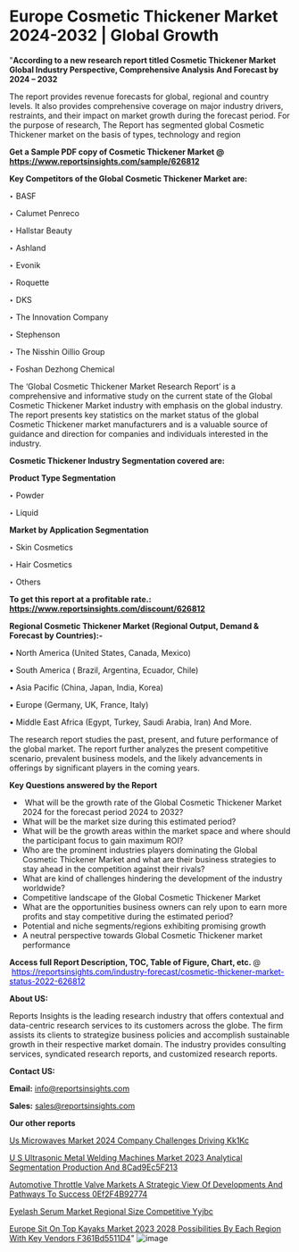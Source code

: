 # Europe Cosmetic Thickener Market 2024-2032 | Global Growth

"<strong>According to a new research report titled Cosmetic Thickener Market Global Industry Perspective, Comprehensive Analysis And Forecast by 2024 – 2032</strong>

The report provides revenue forecasts for global, regional and country levels. It also provides comprehensive coverage on major industry drivers, restraints, and their impact on market growth during the forecast period. For the purpose of research, The Report has segmented global Cosmetic Thickener market on the basis of types, technology and region

<strong>Get a Sample PDF copy of Cosmetic Thickener Market </strong><strong>@<a href=https://www.reportsinsights.com/sample/626812 style=color:#0000ff;> https://www.reportsinsights.com/sample/626812</a></strong></font>

<strong>Key Competitors of the Global Cosmetic Thickener Market are:</strong>

‣ BASF

‣ Calumet Penreco

‣ Hallstar Beauty

‣ Ashland

‣ Evonik

‣ Roquette

‣ DKS

‣ The Innovation Company

‣ Stephenson

‣ The Nisshin Oillio Group

‣ Foshan Dezhong Chemical

The ‘Global Cosmetic Thickener Market Research Report’ is a comprehensive and informative study on the current state of the Global Cosmetic Thickener Market industry with emphasis on the global industry. The report presents key statistics on the market status of the global Cosmetic Thickener market manufacturers and is a valuable source of guidance and direction for companies and individuals interested in the industry.

<strong>Cosmetic Thickener Industry Segmentation covered are:</strong>

<strong>Product Type Segmentation</strong>

‣    Powder

‣ Liquid

<strong>Market by Application Segmentation</strong>

‣   Skin Cosmetics

‣ Hair Cosmetics

‣ Others

<strong>To get this report at a profitable rate.: <a href=https://www.reportsinsights.com/discount/626812 style=color:#0000ff;>https://www.reportsinsights.com/discount/626812</a></strong></font>

<strong>Regional Cosmetic Thickener Market (Regional Output, Demand &amp; Forecast by Countries):-</strong>

• North America (United States, Canada, Mexico)

• South America ( Brazil, Argentina, Ecuador, Chile)

• Asia Pacific (China, Japan, India, Korea)

• Europe (Germany, UK, France, Italy)

• Middle East Africa (Egypt, Turkey, Saudi Arabia, Iran) And More.

The research report studies the past, present, and future performance of the global market. The report further analyzes the present competitive scenario, prevalent business models, and the likely advancements in offerings by significant players in the coming years.

<strong>Key Questions answered by the Report</strong>
<ul>
  <li> What will be the growth rate of the Global Cosmetic Thickener Market 2024 for the forecast period 2024 to 2032?</li>
  <li>What will be the market size during this estimated period?</li>
  <li>What will be the growth areas within the market space and where should the participant focus to gain maximum ROI?</li>
  <li>Who are the prominent industries players dominating the Global Cosmetic Thickener Market and what are their business strategies to stay ahead in the competition against their rivals?</li>
  <li>What are kind of challenges hindering the development of the industry worldwide?</li>
  <li>Competitive landscape of the Global Cosmetic Thickener Market</li>
  <li>What are the opportunities business owners can rely upon to earn more profits and stay competitive during the estimated period?</li>
  <li>Potential and niche segments/regions exhibiting promising growth</li>
  <li>A neutral perspective towards Global Cosmetic Thickener market performance</li>
</ul>
<strong>Access full Report Description, TOC, Table of Figure, Chart, etc. </strong>@  <a href=https://reportsinsights.com/industry-forecast/cosmetic-thickener-market-status-2022-626812 style=color:#0000ff;>https://reportsinsights.com/industry-forecast/cosmetic-thickener-market-status-2022-626812</a></font>

<strong><strong>About US</strong>:</strong>

Reports Insights is the leading research industry that offers contextual and data-centric research services to its customers across the globe. The firm assists its clients to strategize business policies and accomplish sustainable growth in their respective market domain. The industry provides consulting services, syndicated research reports, and customized research reports.

<strong>Contact US:</strong>

<p class=""""><b>Email:</b> <a href=mailto:info@reportsinsights.com>info@reportsinsights.com</a></p>
<p class=""""><b>Sales:</b> <a href=mailto:sales@reportsinsights.com>sales@reportsinsights.com</a></p>

<strong>Our other reports</strong>

<a href=https://www.linkedin.com/pulse/us-microwaves-market-2024-company-challenges-driving-kk1kc/>Us Microwaves Market 2024 Company Challenges Driving Kk1Kc</a>

<a href=https://medium.com/@yadavahaan91/u-s-ultrasonic-metal-welding-machines-market-2023-analytical-segmentation-production-and-8cad9ec5f213>U S Ultrasonic Metal Welding Machines Market 2023 Analytical Segmentation Production And 8Cad9Ec5F213</a>

<a href=https://medium.com/@g65914336/automotive-throttle-valve-markets-a-strategic-view-of-developments-and-pathways-to-success-0ef2f4b92774>Automotive Throttle Valve Markets A Strategic View Of Developments And Pathways To Success 0Ef2F4B92774</a>

<a href=https://www.linkedin.com/pulse/eyelash-serum-market-regional-size-competitive-yyjbc/>Eyelash Serum Market Regional Size Competitive Yyjbc</a>

<a href=https://medium.com/@nadeemkazi632/europe-sit-on-top-kayaks-market-2023-2028-possibilities-by-each-region-with-key-vendors-f361bd5511d4>Europe Sit On Top Kayaks Market 2023 2028 Possibilities By Each Region With Key Vendors F361Bd5511D4</a>"
![image](https://github.com/aanak123/RIMarketer1/assets/158471119/c183e5b0-d457-4266-afbf-00923ed3007b)

